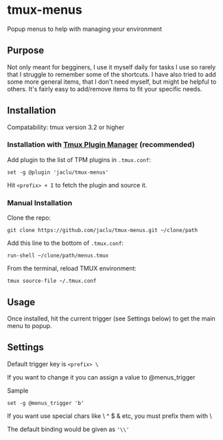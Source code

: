 # tmux-menus

Popup menus to help with managing your environment

## Purpose

Not only meant for begginers, I use it myself daily for tasks I use so rarely
that I struggle to remember some of the shortcuts.
I have also tried to add some more general items, that I don't need myself,
but might be helpful to others. It's fairly easy to add/remove items to fit your
specific needs.

## Installation

Compatability: tmux version 3.2 or higher

### Installation with [Tmux Plugin Manager](https://github.com/tmux-plugins/tpm) (recommended)

Add plugin to the list of TPM plugins in `.tmux.conf`:

```tmux
set -g @plugin 'jaclu/tmux-menus'
```

Hit `<prefix> + I` to fetch the plugin and source it.

### Manual Installation

Clone the repo:

```shell
git clone https://github.com/jaclu/tmux-menus.git ~/clone/path
```

Add this line to the bottom of `.tmux.conf`:

```tmux
run-shell ~/clone/path/menus.tmux
```

From the terminal, reload TMUX environment:

```shell
tmux source-file ~/.tmux.conf
```

## Usage

Once installed, hit the current trigger (see Settings below) to get the main menu to popup.


## Settings

Default trigger key is ``` <prefix> \ ```

If you want to change it you can assign a value to  @menus_trigger

Sample
```tmux
set -g @menus_trigger 'b'
```

If you want use special chars like \ ^ $ & etc, you must prefix them with \

The default binding would be given as ``` '\\' ```


